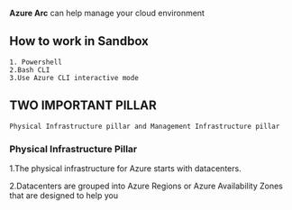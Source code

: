 **Azure Arc** can help manage your cloud environment

## How to work in Sandbox

    1. Powershell
    2.Bash CLI
    3.Use Azure CLI interactive mode

## TWO IMPORTANT PILLAR

    Physical Infrastructure pillar and Management Infrastructure pillar

### Physical Infrastructure Pillar

1.The physical infrastructure for Azure starts with datacenters.

2.Datacenters are grouped into Azure Regions or Azure Availability Zones that are designed to help you 

